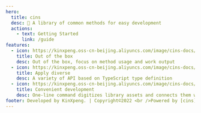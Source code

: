 ```yaml
---
hero:
  title: cins
  desc: 📖 A library of common methods for easy development
  actions:
    - text: Getting Started
      link: /guide
features:
  - icon: https://kinxpeng.oss-cn-beijing.aliyuncs.com/image/cins-docs/out-of-box.png?versionId=CAEQOBiBgMCMkZG0mBgiIDVmMTgwNGEwNjRiYjQ4Njk4MWE5MDNjNjk5MTRjMzdi
    title: Out of the box
    desc: Out of the box, focus on method usage and work output
  - icon: https://kinxpeng.oss-cn-beijing.aliyuncs.com/image/cins-docs/apply-diverse.png?versionId=CAEQOBiBgICHkZG0mBgiIDdlNDRlM2Y3MmY4OTQ3MzdhZTQ1N2I3NDUwM2ZkMTEy
    title: Apply diverse
    desc: A variety of API based on TypeScript type definition
  - icon: https://kinxpeng.oss-cn-beijing.aliyuncs.com/image/cins-docs/conv-dev.png?versionId=CAEQOBiBgMCNkZG0mBgiIGViODY1Y2E3NDFlZTQzODdhZTI5ZTkxMjcxNDljMTYy
    title: Convenient development
    desc: One-line command digitizes library assets and connects them with downstream productivity tools
footer: Developed by KinXpeng. | Copyright©2022 <br />Powered by [cins](https://docs.cins.cc)
---
```

